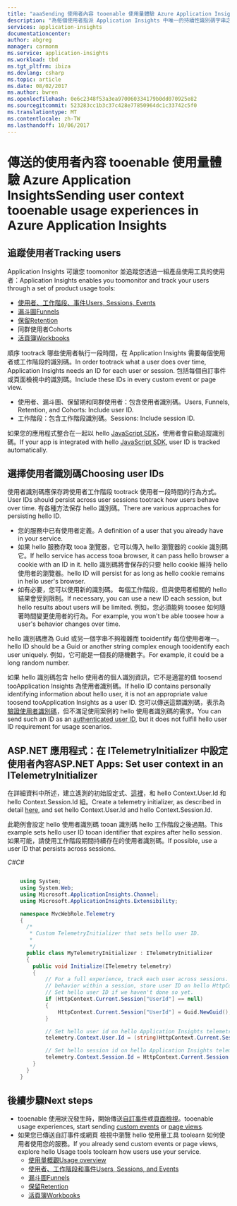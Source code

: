```yaml
---
title: "aaaSending 使用者內容 tooenable 使用量體驗 Azure Application Insights |Microsoft 文件"
description: "為每個使用者指派 Application Insights 中唯一的持續性識別碼字串之後，追蹤使用者如何透過您的服務移動。"
services: application-insights
documentationcenter: 
author: abgreg
manager: carmonm
ms.service: application-insights
ms.workload: tbd
ms.tgt_pltfrm: ibiza
ms.devlang: csharp
ms.topic: article
ms.date: 08/02/2017
ms.author: bwren
ms.openlocfilehash: 0e6c2348f53a3ea970060334179b0dd070925e82
ms.sourcegitcommit: 523283cc1b3c37c428e77850964dc1c33742c5f0
ms.translationtype: MT
ms.contentlocale: zh-TW
ms.lasthandoff: 10/06/2017
---
```

#  <a name="sending-user-context-tooenable-usage-experiences-in-azure-application-insights"></a><span data-ttu-id="ded07-103">傳送的使用者內容 tooenable 使用量體驗 Azure Application Insights</span><span class="sxs-lookup"><span data-stu-id="ded07-103">Sending user context tooenable usage experiences in Azure Application Insights</span></span>

## <a name="tracking-users"></a><span data-ttu-id="ded07-104">追蹤使用者</span><span class="sxs-lookup"><span data-stu-id="ded07-104">Tracking users</span></span>

<span data-ttu-id="ded07-105">Application Insights 可讓您 toomonitor 並追蹤您透過一組產品使用工具的使用者：</span><span class="sxs-lookup"><span data-stu-id="ded07-105">Application Insights enables you toomonitor and track your users through a set of product usage tools:</span></span> 
* [<span data-ttu-id="ded07-106">使用者、工作階段、事件</span><span class="sxs-lookup"><span data-stu-id="ded07-106">Users, Sessions, Events</span></span>](https://docs.microsoft.com/azure/application-insights/app-insights-usage-segmentation)
* [<span data-ttu-id="ded07-107">漏斗圖</span><span class="sxs-lookup"><span data-stu-id="ded07-107">Funnels</span></span>](https://docs.microsoft.com/azure/application-insights/usage-funnels)
* [<span data-ttu-id="ded07-108">保留</span><span class="sxs-lookup"><span data-stu-id="ded07-108">Retention</span></span>](https://docs.microsoft.com/azure/application-insights/app-insights-usage-retention)
* <span data-ttu-id="ded07-109">同群使用者</span><span class="sxs-lookup"><span data-stu-id="ded07-109">Cohorts</span></span>
* [<span data-ttu-id="ded07-110">活頁簿</span><span class="sxs-lookup"><span data-stu-id="ded07-110">Workbooks</span></span>](https://docs.microsoft.com/azure/application-insights/app-insights-usage-workbooks)

<span data-ttu-id="ded07-111">順序 tootrack 哪些使用者執行一段時間，在 Application Insights 需要每個使用者或工作階段的識別碼。</span><span class="sxs-lookup"><span data-stu-id="ded07-111">In order tootrack what a user does over time, Application Insights needs an ID for each user or session.</span></span> <span data-ttu-id="ded07-112">包括每個自訂事件或頁面檢視中的識別碼。</span><span class="sxs-lookup"><span data-stu-id="ded07-112">Include these IDs in every custom event or page view.</span></span>
- <span data-ttu-id="ded07-113">使用者、漏斗圖、保留期和同群使用者：包含使用者識別碼。</span><span class="sxs-lookup"><span data-stu-id="ded07-113">Users, Funnels, Retention, and Cohorts: Include user ID.</span></span>
- <span data-ttu-id="ded07-114">工作階段：包含工作階段識別碼。</span><span class="sxs-lookup"><span data-stu-id="ded07-114">Sessions: Include session ID.</span></span>

<span data-ttu-id="ded07-115">如果您的應用程式整合在一起以 hello [JavaScript SDK](https://docs.microsoft.com/azure/application-insights/app-insights-javascript#set-up-application-insights-for-your-web-page)，使用者會自動追蹤識別碼。</span><span class="sxs-lookup"><span data-stu-id="ded07-115">If your app is integrated with hello [JavaScript SDK](https://docs.microsoft.com/azure/application-insights/app-insights-javascript#set-up-application-insights-for-your-web-page), user ID is tracked automatically.</span></span>

## <a name="choosing-user-ids"></a><span data-ttu-id="ded07-116">選擇使用者識別碼</span><span class="sxs-lookup"><span data-stu-id="ded07-116">Choosing user IDs</span></span>

<span data-ttu-id="ded07-117">使用者識別碼應保存跨使用者工作階段 tootrack 使用者一段時間的行為方式。</span><span class="sxs-lookup"><span data-stu-id="ded07-117">User IDs should persist across user sessions tootrack how users behave over time.</span></span> <span data-ttu-id="ded07-118">有各種方法保存 hello 識別碼。</span><span class="sxs-lookup"><span data-stu-id="ded07-118">There are various approaches for persisting hello ID.</span></span>
- <span data-ttu-id="ded07-119">您的服務中已有使用者定義。</span><span class="sxs-lookup"><span data-stu-id="ded07-119">A definition of a user that you already have in your service.</span></span>
- <span data-ttu-id="ded07-120">如果 hello 服務存取 tooa 瀏覽器，它可以傳入 hello 瀏覽器的 cookie 識別碼它。</span><span class="sxs-lookup"><span data-stu-id="ded07-120">If hello service has access tooa browser, it can pass hello browser a cookie with an ID in it.</span></span> <span data-ttu-id="ded07-121">hello 識別碼將會保存的只要 hello cookie 維持 hello 使用者的瀏覽器。</span><span class="sxs-lookup"><span data-stu-id="ded07-121">hello ID will persist for as long as hello cookie remains in hello user's browser.</span></span>
- <span data-ttu-id="ded07-122">如有必要，您可以使用新的識別碼。 每個工作階段，但與使用者相關的 hello 結果會受到限制。</span><span class="sxs-lookup"><span data-stu-id="ded07-122">If necessary, you can use a new ID each session, but hello results about users will be limited.</span></span> <span data-ttu-id="ded07-123">例如，您必須能夠 toosee 如何隨著時間變更使用者的行為。</span><span class="sxs-lookup"><span data-stu-id="ded07-123">For example, you won't be able toosee how a user's behavior changes over time.</span></span>

<span data-ttu-id="ded07-124">hello 識別碼應為 Guid 或另一個字串不夠複雜而 tooidentify 每位使用者唯一。</span><span class="sxs-lookup"><span data-stu-id="ded07-124">hello ID should be a Guid or another string complex enough tooidentify each user uniquely.</span></span> <span data-ttu-id="ded07-125">例如，它可能是一個長的隨機數字。</span><span class="sxs-lookup"><span data-stu-id="ded07-125">For example, it could be a long random number.</span></span>

<span data-ttu-id="ded07-126">如果 hello 識別碼包含 hello 使用者的個人識別資訊，它不是適當的值 toosend tooApplication Insights 為使用者識別碼。</span><span class="sxs-lookup"><span data-stu-id="ded07-126">If hello ID contains personally identifying information about hello user, it is not an appropriate value toosend tooApplication Insights as a user ID.</span></span> <span data-ttu-id="ded07-127">您可以傳送這類識別碼，表示為[驗證使用者識別碼](https://docs.microsoft.com/azure/application-insights/app-insights-api-custom-events-metrics#authenticated-users)，但不滿足使用案例的 hello 使用者識別碼的需求。</span><span class="sxs-lookup"><span data-stu-id="ded07-127">You can send such an ID as an [authenticated user ID](https://docs.microsoft.com/azure/application-insights/app-insights-api-custom-events-metrics#authenticated-users), but it does not fulfill hello user ID requirement for usage scenarios.</span></span>

## <a name="aspnet-apps-set-user-context-in-an-itelemetryinitializer"></a><span data-ttu-id="ded07-128">ASP.NET 應用程式：在 ITelemetryInitializer 中設定使用者內容</span><span class="sxs-lookup"><span data-stu-id="ded07-128">ASP.NET Apps: Set user context in an ITelemetryInitializer</span></span>

<span data-ttu-id="ded07-129">在詳細資料中所述，建立遙測的初始設定式、[這裡](https://docs.microsoft.com/azure/application-insights/app-insights-api-filtering-sampling#add-properties-itelemetryinitializer)，和 hello Context.User.Id 和 hello Context.Session.Id 組。</span><span class="sxs-lookup"><span data-stu-id="ded07-129">Create a telemetry initializer, as described in detail [here](https://docs.microsoft.com/azure/application-insights/app-insights-api-filtering-sampling#add-properties-itelemetryinitializer), and set hello Context.User.Id and hello Context.Session.Id.</span></span>

<span data-ttu-id="ded07-130">此範例會設定 hello 使用者識別碼 tooan 識別碼 hello 工作階段之後過期。</span><span class="sxs-lookup"><span data-stu-id="ded07-130">This example sets hello user ID tooan identifier that expires after hello session.</span></span> <span data-ttu-id="ded07-131">如果可能，請使用工作階段期間持續存在的使用者識別碼。</span><span class="sxs-lookup"><span data-stu-id="ded07-131">If possible, use a user ID that persists across sessions.</span></span>

<span data-ttu-id="ded07-132">*C#*</span><span class="sxs-lookup"><span data-stu-id="ded07-132">*C#*</span></span>

```C#

    using System;
    using System.Web;
    using Microsoft.ApplicationInsights.Channel;
    using Microsoft.ApplicationInsights.Extensibility;

    namespace MvcWebRole.Telemetry
    {
      /*
       * Custom TelemetryInitializer that sets hello user ID.
       *
       */
      public class MyTelemetryInitializer : ITelemetryInitializer
      {
        public void Initialize(ITelemetry telemetry)
        {
            // For a full experience, track each user across sessions. For an incomplete view of user 
            // behavior within a session, store user ID on hello HttpContext Session.
            // Set hello user ID if we haven't done so yet.
            if (HttpContext.Current.Session["UserId"] == null)
            {
                HttpContext.Current.Session["UserId"] = Guid.NewGuid();
            }

            // Set hello user id on hello Application Insights telemetry item.
            telemetry.Context.User.Id = (string)HttpContext.Current.Session["UserId"];

            // Set hello session id on hello Application Insights telemetry item.
            telemetry.Context.Session.Id = HttpContext.Current.Session.SessionID;
        }
      }
    }
```

## <a name="next-steps"></a><span data-ttu-id="ded07-133">後續步驟</span><span class="sxs-lookup"><span data-stu-id="ded07-133">Next steps</span></span>
- <span data-ttu-id="ded07-134">tooenable 使用狀況發生時，開始傳送[自訂事件](https://docs.microsoft.com/en-us/azure/application-insights/app-insights-api-custom-events-metrics#trackevent)或[頁面檢視](https://docs.microsoft.com/azure/application-insights/app-insights-api-custom-events-metrics#page-views)。</span><span class="sxs-lookup"><span data-stu-id="ded07-134">tooenable usage experiences, start sending [custom events](https://docs.microsoft.com/en-us/azure/application-insights/app-insights-api-custom-events-metrics#trackevent) or [page views](https://docs.microsoft.com/azure/application-insights/app-insights-api-custom-events-metrics#page-views).</span></span>
- <span data-ttu-id="ded07-135">如果您已傳送自訂事件或網頁 檢視中瀏覽 hello 使用量工具 toolearn 如何使用者使用您的服務。</span><span class="sxs-lookup"><span data-stu-id="ded07-135">If you already send custom events or page views, explore hello Usage tools toolearn how users use your service.</span></span>
    * [<span data-ttu-id="ded07-136">使用量概觀</span><span class="sxs-lookup"><span data-stu-id="ded07-136">Usage overview</span></span>](app-insights-usage-overview.md)
    * [<span data-ttu-id="ded07-137">使用者、工作階段和事件</span><span class="sxs-lookup"><span data-stu-id="ded07-137">Users, Sessions, and Events</span></span>](app-insights-usage-segmentation.md)
    * [<span data-ttu-id="ded07-138">漏斗圖</span><span class="sxs-lookup"><span data-stu-id="ded07-138">Funnels</span></span>](usage-funnels.md)
    * [<span data-ttu-id="ded07-139">保留</span><span class="sxs-lookup"><span data-stu-id="ded07-139">Retention</span></span>](app-insights-usage-retention.md)
    * [<span data-ttu-id="ded07-140">活頁簿</span><span class="sxs-lookup"><span data-stu-id="ded07-140">Workbooks</span></span>](app-insights-usage-workbooks.md)
